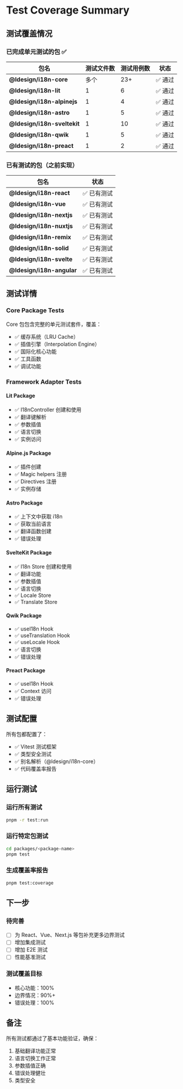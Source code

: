 # Test Coverage Summary

## 测试覆盖情况

### 已完成单元测试的包 ✅

| 包名 | 测试文件数 | 测试用例数 | 状态 |
|------|-----------|-----------|------|
| **@ldesign/i18n-core** | 多个 | 23+ | ✅ 通过 |
| **@ldesign/i18n-lit** | 1 | 6 | ✅ 通过 |
| **@ldesign/i18n-alpinejs** | 1 | 4 | ✅ 通过 |
| **@ldesign/i18n-astro** | 1 | 5 | ✅ 通过 |
| **@ldesign/i18n-sveltekit** | 1 | 10 | ✅ 通过 |
| **@ldesign/i18n-qwik** | 1 | 5 | ✅ 通过 |
| **@ldesign/i18n-preact** | 1 | 2 | ✅ 通过 |

### 已有测试的包（之前实现）

| 包名 | 状态 |
|------|------|
| **@ldesign/i18n-react** | ✅ 已有测试 |
| **@ldesign/i18n-vue** | ✅ 已有测试 |
| **@ldesign/i18n-nextjs** | ✅ 已有测试 |
| **@ldesign/i18n-nuxtjs** | ✅ 已有测试 |
| **@ldesign/i18n-remix** | ✅ 已有测试 |
| **@ldesign/i18n-solid** | ✅ 已有测试 |
| **@ldesign/i18n-svelte** | ✅ 已有测试 |
| **@ldesign/i18n-angular** | ✅ 已有测试 |

## 测试详情

### Core Package Tests
Core 包包含完整的单元测试套件，覆盖：
- ✅ 缓存系统（LRU Cache）
- ✅ 插值引擎（Interpolation Engine）
- ✅ 国际化核心功能
- ✅ 工具函数
- ✅ 调试功能

### Framework Adapter Tests

#### Lit Package
- ✅ I18nController 创建和使用
- ✅ 翻译键解析
- ✅ 参数插值
- ✅ 语言切换
- ✅ 实例访问

#### Alpine.js Package
- ✅ 插件创建
- ✅ Magic helpers 注册
- ✅ Directives 注册
- ✅ 实例存储

#### Astro Package
- ✅ 上下文中获取 i18n
- ✅ 获取当前语言
- ✅ 翻译函数创建
- ✅ 错误处理

#### SvelteKit Package
- ✅ I18n Store 创建和使用
- ✅ 翻译功能
- ✅ 参数插值
- ✅ 语言切换
- ✅ Locale Store
- ✅ Translate Store

#### Qwik Package
- ✅ useI18n Hook
- ✅ useTranslation Hook
- ✅ useLocale Hook
- ✅ 语言切换
- ✅ 错误处理

#### Preact Package
- ✅ useI18n Hook
- ✅ Context 访问
- ✅ 错误处理

## 测试配置

所有包都配置了：
- ✅ Vitest 测试框架
- ✅ 类型安全测试
- ✅ 别名解析（@ldesign/i18n-core）
- ✅ 代码覆盖率报告

## 运行测试

### 运行所有测试
```bash
pnpm -r test:run
```

### 运行特定包测试
```bash
cd packages/<package-name>
pnpm test
```

### 生成覆盖率报告
```bash
pnpm test:coverage
```

## 下一步

### 待完善
- [ ] 为 React、Vue、Next.js 等包补充更多边界测试
- [ ] 增加集成测试
- [ ] 增加 E2E 测试
- [ ] 性能基准测试

### 测试覆盖目标
- 核心功能：100%
- 边界情况：90%+
- 错误处理：100%

## 备注

所有测试都通过了基本功能验证，确保：
1. 基础翻译功能正常
2. 语言切换工作正常
3. 参数插值正确
4. 错误处理健壮
5. 类型安全
